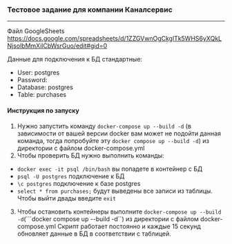 ### Тестовое задание для компании Каналсервис
---
Файл GoogleSheets https://docs.google.com/spreadsheets/d/1ZZGVwnOgCkglTk5WHS6yXQkLNjsolbMmXilCbWsrGuo/edit#gid=0

Данные для подключения к БД стандартные:
- User: postgres
- Password:
- Database: postgres
- Table: purchases


#### Инструкция по запуску
1. Нужно запустить команду ```docker-compose up --build -d``` (в зависимости от вашей версии docker вам может не подойти данная команда, тогда попробуйте эту ```docker compose up --build -d```) из директории с файлом docker-compose.yml
2. Чтобы проверить БД нужно выполнить команды:
- ```docker exec -it psql /bin/bash``` вы попадете в контейнер с БД
- ```psql -U postgres``` подключение к БД
- ```\c postgres``` подключение к базе postgres
- ```select * from purchases;``` будут выведены все записи из таблицы.
Чтобы выйти двады введите ```exit```
3. Чтобы остановить контейнеры выполните ```docker-compose up --build -d```(```docker compose up --build -d``) из директории с файлом docker-compose.yml
Скрипт работает постоянно и каждые 15 секунд обновляет данные в БД в соответствии с таблицей.
